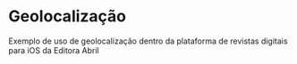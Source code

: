 Geolocalização
==============

Exemplo de uso de geolocalização dentro da plataforma de revistas digitais para iOS da Editora Abril
